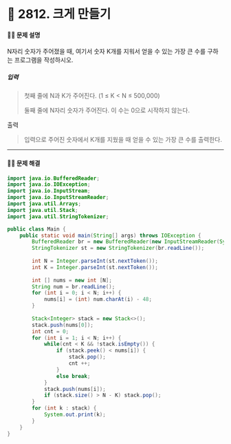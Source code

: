 # 👻 2812. 크게 만들기

[📝 문제링크]: https://www.acmicpc.net/problem/2812



#### 💁‍♀️ 문제 설명

N자리 숫자가 주어졌을 때, 여기서 숫자 K개를 지워서 얻을 수 있는 가장 큰 수를 구하는 프로그램을 작성하시오.





##### 입력

> 첫째 줄에 N과 K가 주어진다. (1 ≤ K < N ≤ 500,000)
>
> 둘째 줄에 N자리 숫자가 주어진다. 이 수는 0으로 시작하지 않는다.



출력

> 입력으로 주어진 숫자에서 K개를 지웠을 때 얻을 수 있는 가장 큰 수를 출력한다.

---------------------------



#### 🤸‍♂️ 문제 해결

```java
import java.io.BufferedReader;
import java.io.IOException;
import java.io.InputStream;
import java.io.InputStreamReader;
import java.util.Arrays;
import java.util.Stack;
import java.util.StringTokenizer;

public class Main {
	public static void main(String[] args) throws IOException {
		BufferedReader br = new BufferedReader(new InputStreamReader(System.in));
		StringTokenizer st = new StringTokenizer(br.readLine());
		
		int N = Integer.parseInt(st.nextToken());
		int K = Integer.parseInt(st.nextToken());
		
		int [] nums = new int [N];
		String num = br.readLine();
		for (int i = 0; i < N; i++) {
			nums[i] = (int) num.charAt(i) - 48;
		}
		
		Stack<Integer> stack = new Stack<>();
		stack.push(nums[0]);
		int cnt = 0;
		for (int i = 1; i < N; i++) {
			while(cnt < K && !stack.isEmpty()) {				
				if (stack.peek() < nums[i]) {
					stack.pop();
					cnt ++;
				}
				else break;	
			}
			stack.push(nums[i]);
			if (stack.size() > N - K) stack.pop();
		}
		for (int k : stack) {
			System.out.print(k);
		}
	}
}
```



